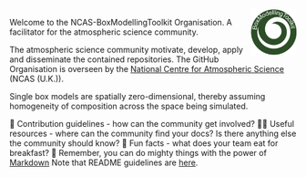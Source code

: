 <img align="right" src="https://github.com/NCAS-BoxModellingToolkit/.github/blob/main/profile/logo.png" width="80"/>

Welcome to the NCAS-BoxModellingToolkit Organisation. A facilitator for the atmospheric science community.

The atmospheric science community motivate, develop, apply and disseminate the contained repositories. The GitHub Organisation is overseen by the [National Centre for Atmospheric Science](https://ncas.ac.uk) (NCAS (U.K.)). 

Single box models are spatially zero-dimensional, thereby assuming homogeneity of composition across the space being simulated.

🌈 Contribution guidelines - how can the community get involved?
👩‍💻 Useful resources - where can the community find your docs? Is there anything else the community should know?
🍿 Fun facts - what does your team eat for breakfast?
🧙 Remember, you can do mighty things with the power of [Markdown](https://docs.github.com/github/writing-on-github/getting-started-with-writing-and-formatting-on-github/basic-writing-and-formatting-syntax)
Note that README guidelines are [here](https://www.pyopensci.org/python-package-guide/![image](https://github.com/user-attachments/assets/e8e6b2b5-2b4f-471c-9c1a-3375a206b6de)
).
